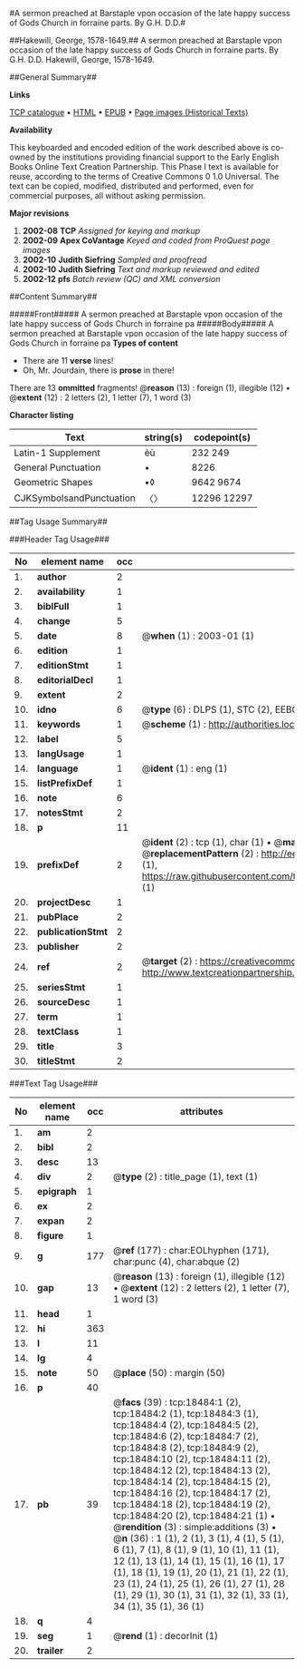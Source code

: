 #A sermon preached at Barstaple vpon occasion of the late happy success of Gods Church in forraine parts. By G.H. D.D.#

##Hakewill, George, 1578-1649.##
A sermon preached at Barstaple vpon occasion of the late happy success of Gods Church in forraine parts. By G.H. D.D.
Hakewill, George, 1578-1649.

##General Summary##

**Links**

[TCP catalogue](http://www.ota.ox.ac.uk/tcp/)  • 
[HTML](http://tei.it.ox.ac.uk/tcp/Texts-HTML/free/A02/A02492.html)  • 
[EPUB](http://tei.it.ox.ac.uk/tcp/Texts-EPUB/free/A02/A02492.epub) • 
[Page images (Historical Texts)](https://data.historicaltexts.jisc.ac.uk/view?pubId=eebo-99853116e&pageId=eebo-99853116e-18484-1)

**Availability**

This keyboarded and encoded edition of the
	       work described above is co-owned by the institutions
	       providing financial support to the Early English Books
	       Online Text Creation Partnership. This Phase I text is
	       available for reuse, according to the terms of Creative
	       Commons 0 1.0 Universal. The text can be copied,
	       modified, distributed and performed, even for
	       commercial purposes, all without asking permission.

**Major revisions**

1. __2002-08__ __TCP__ *Assigned for keying and markup*
1. __2002-09__ __Apex CoVantage__ *Keyed and coded from ProQuest page images*
1. __2002-10__ __Judith Siefring__ *Sampled and proofread*
1. __2002-10__ __Judith Siefring__ *Text and markup reviewed and edited*
1. __2002-12__ __pfs__ *Batch review (QC) and XML conversion*

##Content Summary##

#####Front#####
A sermon preached at Barstaple vpon occasion of the late happy success of Gods Church in forraine pa
#####Body#####
A sermon preached at Barstaple vpon occasion of the late happy success of Gods Church in forraine pa
**Types of content**

  * There are 11 **verse** lines!
  * Oh, Mr. Jourdain, there is **prose** in there!

There are 13 **ommitted** fragments! 
 @__reason__ (13) : foreign (1), illegible (12)  •  @__extent__ (12) : 2 letters (2), 1 letter (7), 1 word (3)

**Character listing**


|Text|string(s)|codepoint(s)|
|---|---|---|
|Latin-1 Supplement|èù|232 249|
|General Punctuation|•|8226|
|Geometric Shapes|▪◊|9642 9674|
|CJKSymbolsandPunctuation|〈〉|12296 12297|

##Tag Usage Summary##

###Header Tag Usage###

|No|element name|occ|attributes|
|---|---|---|---|
|1.|__author__|2||
|2.|__availability__|1||
|3.|__biblFull__|1||
|4.|__change__|5||
|5.|__date__|8| @__when__ (1) : 2003-01 (1)|
|6.|__edition__|1||
|7.|__editionStmt__|1||
|8.|__editorialDecl__|1||
|9.|__extent__|2||
|10.|__idno__|6| @__type__ (6) : DLPS (1), STC (2), EEBO-CITATION (1), PROQUEST (1), VID (1)|
|11.|__keywords__|1| @__scheme__ (1) : http://authorities.loc.gov/ (1)|
|12.|__label__|5||
|13.|__langUsage__|1||
|14.|__language__|1| @__ident__ (1) : eng (1)|
|15.|__listPrefixDef__|1||
|16.|__note__|6||
|17.|__notesStmt__|2||
|18.|__p__|11||
|19.|__prefixDef__|2| @__ident__ (2) : tcp (1), char (1)  •  @__matchPattern__ (2) : ([0-9\-]+):([0-9IVX]+) (1), (.+) (1)  •  @__replacementPattern__ (2) : http://eebo.chadwyck.com/downloadtiff?vid=$1&page=$2 (1), https://raw.githubusercontent.com/textcreationpartnership/Texts/master/tcpchars.xml#$1 (1)|
|20.|__projectDesc__|1||
|21.|__pubPlace__|2||
|22.|__publicationStmt__|2||
|23.|__publisher__|2||
|24.|__ref__|2| @__target__ (2) : https://creativecommons.org/publicdomain/zero/1.0/ (1), http://www.textcreationpartnership.org/docs/. (1)|
|25.|__seriesStmt__|1||
|26.|__sourceDesc__|1||
|27.|__term__|1||
|28.|__textClass__|1||
|29.|__title__|3||
|30.|__titleStmt__|2||


###Text Tag Usage###

|No|element name|occ|attributes|
|---|---|---|---|
|1.|__am__|2||
|2.|__bibl__|2||
|3.|__desc__|13||
|4.|__div__|2| @__type__ (2) : title_page (1), text (1)|
|5.|__epigraph__|1||
|6.|__ex__|2||
|7.|__expan__|2||
|8.|__figure__|1||
|9.|__g__|177| @__ref__ (177) : char:EOLhyphen (171), char:punc (4), char:abque (2)|
|10.|__gap__|13| @__reason__ (13) : foreign (1), illegible (12)  •  @__extent__ (12) : 2 letters (2), 1 letter (7), 1 word (3)|
|11.|__head__|1||
|12.|__hi__|363||
|13.|__l__|11||
|14.|__lg__|4||
|15.|__note__|50| @__place__ (50) : margin (50)|
|16.|__p__|40||
|17.|__pb__|39| @__facs__ (39) : tcp:18484:1 (2), tcp:18484:2 (1), tcp:18484:3 (1), tcp:18484:4 (2), tcp:18484:5 (2), tcp:18484:6 (2), tcp:18484:7 (2), tcp:18484:8 (2), tcp:18484:9 (2), tcp:18484:10 (2), tcp:18484:11 (2), tcp:18484:12 (2), tcp:18484:13 (2), tcp:18484:14 (2), tcp:18484:15 (2), tcp:18484:16 (2), tcp:18484:17 (2), tcp:18484:18 (2), tcp:18484:19 (2), tcp:18484:20 (2), tcp:18484:21 (1)  •  @__rendition__ (3) : simple:additions (3)  •  @__n__ (36) : 1 (1), 2 (1), 3 (1), 4 (1), 5 (1), 6 (1), 7 (1), 8 (1), 9 (1), 10 (1), 11 (1), 12 (1), 13 (1), 14 (1), 15 (1), 16 (1), 17 (1), 18 (1), 19 (1), 20 (1), 21 (1), 22 (1), 23 (1), 24 (1), 25 (1), 26 (1), 27 (1), 28 (1), 29 (1), 30 (1), 31 (1), 32 (1), 33 (1), 34 (1), 35 (1), 36 (1)|
|18.|__q__|4||
|19.|__seg__|1| @__rend__ (1) : decorInit (1)|
|20.|__trailer__|2||
